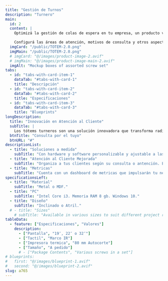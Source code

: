 ```yaml
---
title: "Gestión de Turnos"
description: "Turnero" 
main:
  id: 2
  content: |
    Optimizá la gestión de colas de espera en tu empresa, un producto versátil y de fácil instalación diseñado para adaptarse a tus necesidades.

    Configurá las áreas de atención, motivos de consulta y otros aspectos según tus requerimientos. Su diseño simple y estético ofrece una experiencia confortable para los usuarios.
  imgCard: "/public/TOTEM-2.0.png"
  imgMain: "/public/TOTEM-2.0.png"
  # imgCard: "@/images/product-image-2.avif"
  # imgMain: "@/images/product-image-main-2.avif"
  imgAlt: "Mockup boxes of assorted screw set"
tabs:
  - id: "tabs-with-card-item-1"
    dataTab: "#tabs-with-card-1"
    title: "Descripción"
  - id: "tabs-with-card-item-2"
    dataTab: "#tabs-with-card-2"
    title: "Especificaciones"
  - id: "tabs-with-card-item-3"
    dataTab: "#tabs-with-card-3"
    title: "Blueprints"
longDescription:
  title: "Innovación en Atención al Cliente"
  subTitle: |
    Los tótems turneros son una solución innovadora que transforma radicalmente la manera en que las empresas gestionan las colas y los turnos de atención al cliente. 
  btnTitle: "Consulta por el tuyo"
  btnURL: "#"
descriptionList:
  - title: "Soluciones a medida"
    subTitle: "Con hardware y software personalizable y ajustable a las necesidades de tu rubro y negocio."
  - title: "Atención al Cliente Mejorada"
    subTitle: "Organiza a tus clientes según su consulta o antención. Elimina tiempos muertos, brindando flujo comercial agil y eficiente."
  - title: "Metricas"
    subTitle: "Cuenta con un dashboard de metricas que impulsarán tu negocio."
specificationsLeft:
  - title: "Material"
    subTitle: "Metal o MDF."
  - title: "PC"
    subTitle: "Intel Core i3. Memoria RAM 8 gb. Windows 10."
  - title: "Diseño"
    subTitle: "Inclinado o Atril."
  # - title: "Sizes"
    # subTitle: "Available in various sizes to suit different project requirements, ensuring compatibility and versatility."
tableData:
  - feature: ["Especificaciones", "Valores"]
    description:
      - ["Pantalla", "19″, 22″ o 32″"]
      - ["Tactil", "Marco IR"]
      - ["Impresora termica", "80 mm Autocorte"]
      - ["Tamaño", "A pedido"]
      # - ["Package Contents", "Various screws in a set"]
# blueprints:
#   first: "@/images/blueprint-1.avif"
#   second: "@/images/blueprint-2.avif"
slug: a765  
---
```

